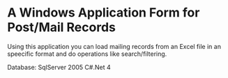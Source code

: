 # A Windows Application Form for Post/Mail Records

Using this application you can load mailing records from an Excel file in an speecific format and do operations like search/filtering.

Database: SqlServer 2005
C#.Net 4

